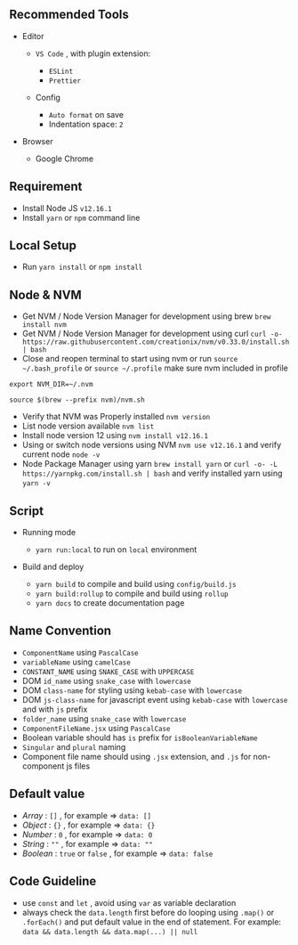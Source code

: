 ## Recommended Tools

- Editor

  - `VS Code` , with plugin extension:

    - `ESLint`
    - `Prettier`

  - Config
    - `Auto format` on save
    - Indentation space: `2`

- Browser
  - Google Chrome

## Requirement

- Install Node JS `v12.16.1`
- Install `yarn` or `npm` command line

## Local Setup

- Run `yarn install` or `npm install`

## Node & NVM

- Get NVM / Node Version Manager for development using brew `brew install nvm`
- Get NVM / Node Version Manager for development using curl `curl -o- https://raw.githubusercontent.com/creationix/nvm/v0.33.0/install.sh | bash`
- Close and reopen terminal to start using nvm or run `source ~/.bash_profile` or `source ~/.profile` make sure nvm included in profile

`export NVM_DIR=~/.nvm`

`source $(brew --prefix nvm)/nvm.sh`

- Verify that NVM was Properly installed `nvm version`
- List node version available `nvm list`
- Install node version 12 using `nvm install v12.16.1`
- Using or switch node versions using NVM `nvm use v12.16.1` and verify current node `node -v`
- Node Package Manager using yarn `brew install yarn` or `curl -o- -L https://yarnpkg.com/install.sh | bash` and verify installed yarn using `yarn -v`

## Script

- Running mode

  - `yarn run:local` to run on `local` environment

- Build and deploy
  - `yarn build` to compile and build using `config/build.js`
  - `yarn build:rollup` to compile and build using `rollup`
  - `yarn docs` to create documentation page

## Name Convention

- `ComponentName` using `PascalCase`
- `variableName` using `camelCase`
- `CONSTANT_NAME` using `SNAKE_CASE` with `UPPERCASE`
- DOM `id_name` using `snake_case` with `lowercase`
- DOM `class-name` for styling using `kebab-case` with `lowercase`
- DOM `js-class-name` for javascript event using `kebab-case` with `lowercase` and with `js` prefix
- `folder_name` using `snake_case` with `lowercase`
- `ComponentFileName.jsx` using `PascalCase`
- Boolean variable should has `is` prefix for `isBooleanVariableName`
- `Singular` and `plural` naming
- Component file name should using `.jsx` extension, and `.js` for non-component js files

## Default value

- _Array_ : `[]` , for example => `data: []`
- _Object_ : `{}` , for example => `data: {}`
- _Number_ : `0` , for example => `data: 0`
- _String_ : `""` , for example => `data: ""`
- _Boolean_ : `true` or `false` , for example => `data: false`

## Code Guideline

- use `const` and `let` , avoid using `var` as variable declaration
- always check the `data.length` first before do looping using `.map()` or `.forEach()` and put default value in the end of statement. For example: `data && data.length && data.map(...) || null`
